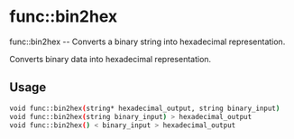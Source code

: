 # func::bin2hex
func::bin2hex -- Converts a binary string into hexadecimal representation.

Converts binary data into hexadecimal representation.

## Usage
```sh
void func::bin2hex(string* hexadecimal_output, string binary_input)
void func::bin2hex(string binary_input) > hexadecimal_output
void func::bin2hex() < binary_input > hexadecimal_output
```
